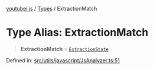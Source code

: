 [youtubei.js](../../../../README.md) / [Types](../README.md) / ExtractionMatch

# Type Alias: ExtractionMatch

> **ExtractionMatch** = [`ExtractionState`](../interfaces/ExtractionState.md)

Defined in: [src/utils/javascript/JsAnalyzer.ts:51](https://github.com/LuanRT/YouTube.js/blob/0733f60b57877f6b8b87dfd5cc6195b5085f5c09/src/utils/javascript/JsAnalyzer.ts#L51)
